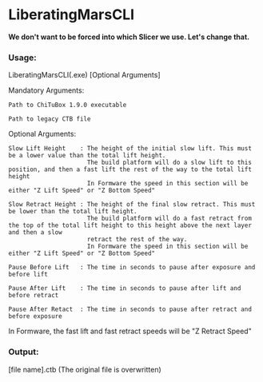 # LiberatingMarsCLI
**We don't want to be forced into which Slicer we use. Let's change that.**

### Usage:
LiberatingMarsCLI(.exe) <Mandatory Arguments> [Optional Arguments]
  
  Mandatory Arguments:
  
    Path to ChiTuBox 1.9.0 executable
  
    Path to legacy CTB file
  
  Optional Arguments:
  
    Slow Lift Height    : The height of the initial slow lift. This must be a lower value than the total lift height. 
                          The build platform will do a slow lift to this position, and then a fast lift the rest of the way to the total lift height 
                          In Formware the speed in this section will be either "Z Lift Speed" or "Z Bottom Speed"
  
    Slow Retract Height : The height of the final slow retract. This must be lower than the total lift height.
                          The build platform will do a fast retract from the top of the total lift height to this height above the next layer and then a slow
                          retract the rest of the way.
                          In Formware the speed in this section will be either "Z Lift Speed" or "Z Bottom Speed"
  
    Pause Before Lift   : The time in seconds to pause after exposure and before lift
  
    Pause After Lift    : The time in seconds to pause after lift and before retract
  
    Pause After Retact  : The time in seconds to pause after retract and before exposure

In Formware, the fast lift and fast retract speeds will be "Z Retract Speed"
  
### Output:
[file name].ctb (The original file is overwritten)

